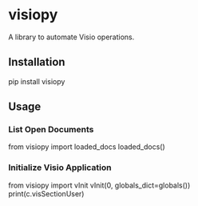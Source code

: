 # visiopy

A library to automate Visio operations.

## Installation

pip install visiopy

## Usage
### List Open Documents
from visiopy import loaded_docs
loaded_docs()

### Initialize Visio Application
from visiopy import vInit
vInit(0, globals_dict=globals())
print(c.visSectionUser)
